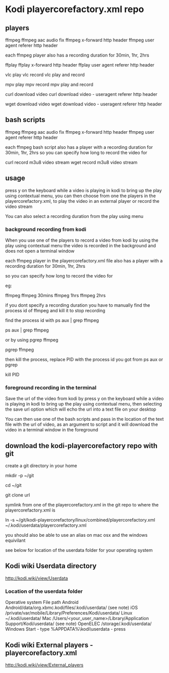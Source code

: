 # Kodi playercorefactory.xml repo

## players

ffmpeg 
ffmpeg aac audio fix 
ffmpeg x-forward http header 
ffmpeg user agent referer http header 

each ffmpeg player also has a recording duration for 30min, 1hr, 2hrs 

ffplay 
ffplay x-forward http header 
ffplay user agent referer http header 

vlc play 
vlc record 
vlc play and record 

mpv play 
mpv record 
mpv play and record 

curl download video 
curl download video - useragent referer http header 

wget download video 
wget download video - useragent referer http header  

## bash scripts 

ffmpeg 
ffmpeg aac audio fix 
ffmpeg x-forward http header 
ffmpeg user agent referer http header 

each ffmpeg bash script also has a player with a recording duration for 30min, 1hr, 2hrs 
so you can specify how long to record the video for 

curl record m3u8 video stream
wget record m3u8 video stream

## usage

press y on the keyboard while a video is playing in kodi to bring up the play using contextual menu,
you can then choose from one the players in the playercorefactory.xml,
to play the video in an external player or record the video stream

You can also select a recording duration from the play using menu

### background recording from kodi

When you use one of the players to record a video from kodi by using the play using contextual menu the video is recorded in the background and does not open a terminal window

each ffmpeg player in the playercorefactory.xml file also has a player with a recording duration for 30min, 1hr, 2hrs

so you can specify how long to record the video for

eg:

ffmpeg 
ffmpeg 30mins 
ffmpeg 1hrs 
ffmpeg 2hrs 

if you dont specify a recording duration you have to manually find the process id of ffmpeg and kill it to stop recording

find the process id with ps aux | grep ffmpeg 

ps aux | grep ffmpeg 

or by using pgrep ffmpeg 

pgrep ffmpeg 

then kill the process, replace PID with the process id you got from ps aux or pgrep 

kill PID 

### foreground recording in the terminal

Save the url of the video from kodi by press y on the keyboard while a video is playing in kodi to bring up the play using contextual menu, then selecting the save url option which will echo the url into a text file on your desktop

You can then use one of the bash scripts and pass in the location of the text file with the url of video,
as an argument to script and it will download the video in a terminal window in the foreground


## download the kodi-playercorefactory repo with git

create a git directory in your home

mkdir -p ~/git

cd ~/git

git clone url

symlink from one of the playercorefactory.xml in the git repo to where the playercorefactory.xml is

ln -s ~/git/kodi-playercorefactory/linux/combined/playercorefactory.xml ~/.kodi/userdata/playercorefactory.xml 

you should also be able to use an alias on mac osx and the windows equivilant

see below for location of the userdata folder for your operating system

## Kodi wiki Userdata directory

http://kodi.wiki/view/Userdata

### Location of the userdata folder

Operative system	File path 
Android	Android/data/org.xbmc.kodi/files/.kodi/userdata/ (see note) 
iOS	/private/var/mobile/Library/Preferences/Kodi/userdata/ 
Linux	~/.kodi/userdata/
Mac	/Users/<your_user_name>/Library/Application Support/Kodi/userdata/ (see note) 
OpenELEC	/storage/.kodi/userdata/ 
Windows	Start - type %APPDATA%\kodi\userdata - press <Enter>

## Kodi wiki External players - playercorefactory.xml

http://kodi.wiki/view/External_players

